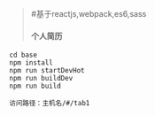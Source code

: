 > #基于reactjs,webpack,es6,sass
> #### 个人简历
>
>
    cd base
    npm install
    npm run startDevHot
    npm run buildDev
    npm run build

    访问路径：主机名/#/tab1

